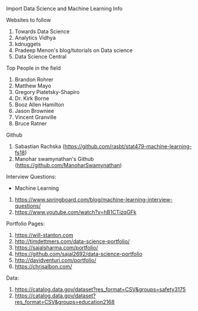 Import Data Science and Machine Learning Info

Websites to follow
1. Towards Data Science
2. Analytics Vidhya
3. kdnuggets
4. Pradeep Menon's blog/tutorials on Data science
5. Data Science Central

Top People in the field
1. Brandon Rohrer
2. Matthew Mayo
3. Gregory Piatetsky-Shapiro
4. Dr. Kirk Borne
5. Booz Allen Hamilton
6. Jason Browniee
7. Vincent Granville
8. Bruce Ratner

Github
1. Sabastian Rachska (https://github.com/rasbt/stat479-machine-learning-fs18)
2. Manohar swamynathan's Github (https://github.com/ManoharSwamynathan)

Interview Questions:

- Machine Learning
1. https://www.springboard.com/blog/machine-learning-interview-questions/
2. https://www.youtube.com/watch?v=hB1CTizqGFk

Portfolio Pages:
1. https://will-stanton.com
2. http://timdettmers.com/data-science-portfolio/
3. https://sajalsharma.com/portfolio/
4. https://github.com/sajal2692/data-science-portfolio
5. http://davidventuri.com/portfolio/
6. https://chrisalbon.com/

Data:
1. https://catalog.data.gov/dataset?res_format=CSV&groups=safety3175
2. https://catalog.data.gov/dataset?res_format=CSV&groups=education2168
